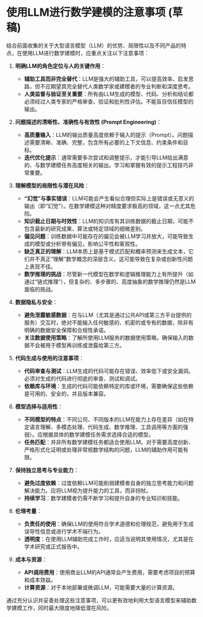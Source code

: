 # 使用LLM进行数学建模的注意事项 (草稿)

结合前面收集的关于大型语言模型（LLM）的优势、局限性以及不同产品的特点，在使用LLM进行数学建模时，应重点关注以下注意事项：

1.  **明确LLM的角色定位与人的关键作用**：
    *   **辅助工具而非完全替代**：LLM是强大的辅助工具，可以提高效率、启发思路，但不应期望其完全替代人类数学家或建模者的专业判断和深度思考。
    *   **人类监督与验证至关重要**：所有由LLM生成的模型、代码、分析和结论都必须经过人类专家的严格审查、验证和批判性评估。不能盲目信任模型的输出。

2.  **问题描述的清晰性、准确性与有效性 (Prompt Engineering)**：
    *   **高质量输入**：LLM的输出质量高度依赖于输入的提示（Prompt）。问题描述需要清晰、准确、完整，包含所有必要的上下文信息、约束条件和目标。
    *   **迭代优化提示**：通常需要多次尝试和调整提示，才能引导LLM给出满意的、与数学建模任务高度相关的输出。学习和掌握有效的提示工程技巧非常重要。

3.  **理解模型的局限性与潜在风险**：
    *   **“幻觉”与事实错误**：LLM可能会产生看似合理但实际上是错误或无意义的输出（即“幻觉”）。在数学建模这种对精度要求极高的领域，这一点尤其危险。
    *   **知识截止日期与时效性**：LLM的知识库有其训练数据的截止日期，可能不包含最新的研究成果、算法或特定领域的细微差别。
    *   **偏见问题**：训练数据中可能存在的偏见会被LLM学习并放大，可能导致生成的模型或分析带有偏见，影响公平性和客观性。
    *   **缺乏真正的理解**：LLM本质上是基于模式匹配和概率预测来生成文本，它们并不真正“理解”数学概念的深层含义，这可能导致在复杂或创新性问题上表现不佳。
    *   **数学推理的挑战**：尽管新一代模型在数学和逻辑推理能力上有所提升（如通过“链式推理”），但复杂的、多步骤的、高度抽象的数学推理仍然是LLM面临的挑战。

4.  **数据隐私与安全**：
    *   **避免泄露敏感数据**：在与LLM（尤其是通过公共API或第三方平台提供的服务）交互时，绝对不能输入任何敏感的、机密的或专有的数据，除非有明确的数据安全保障和合规性承诺。
    *   **关注数据使用策略**：了解所使用LLM服务的数据使用策略，确保输入的数据不会被用于模型再训练或泄露给第三方。

5.  **代码生成与使用的注意事项**：
    *   **代码审查与测试**：LLM生成的代码可能存在错误、效率低下或安全漏洞。必须对生成的代码进行彻底的审查、测试和调试。
    *   **依赖库与环境**：生成的代码可能依赖特定的库或环境，需要确保这些依赖是可用的、安全的，并且版本兼容。

6.  **模型选择与适用性**：
    *   **不同模型的特点**：不同公司、不同版本的LLM在能力上存在差异（如在特定语言理解、多模态处理、代码生成、数学推理、工具调用等方面的强弱）。应根据具体的数学建模任务需求选择合适的模型。
    *   **任务匹配**：并非所有数学建模任务都适合使用LLM。对于需要高度创新、严格形式化证明或处理非常规数学结构的问题，LLM的辅助作用可能有限。

7.  **保持独立思考与专业能力**：
    *   **避免过度依赖**：过度依赖LLM可能削弱建模者自身的独立思考能力和问题解决能力。应将LLM视为提升能力的工具，而非拐杖。
    *   **持续学习**：数学建模者仍需不断学习和提升自身的专业知识和技能。

8.  **伦理考量**：
    *   **负责任的使用**：确保LLM的使用符合学术道德和伦理规范，避免用于生成误导性信息或进行学术不端行为。
    *   **透明度**：在使用LLM辅助完成工作时，应适当说明其使用情况，尤其是在学术研究或正式报告中。

9.  **成本与资源**：
    *   **API调用费用**：使用商业LLM的API通常会产生费用，需要考虑项目的预算和成本效益。
    *   **计算资源**：对于本地部署或微调LLM，可能需要大量的计算资源。

通过充分认识并妥善处理这些注意事项，可以更有效地利用大型语言模型来辅助数学建模工作，同时最大限度地降低潜在风险。
